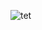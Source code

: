 ![tet](https://cloud.githubusercontent.com/assets/25046999/25446185/aed91b3e-2a7e-11e7-8f51-279c9af9ef4e.jpg)

